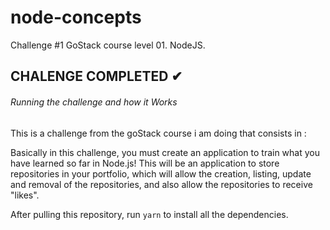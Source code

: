 # node-concepts
Challenge #1 GoStack course level 01. NodeJS.

## CHALENGE COMPLETED ✔

###### Running the challenge and how it Works

This is a challenge from the goStack course i am doing that consists in :

Basically in this challenge, you must create an application to train what you have learned so far in Node.js!
This will be an application to store repositories in your portfolio, which will allow the creation, listing, update and removal of the repositories, and also allow the repositories to receive "likes".

After pulling this repository, run ```yarn``` to install all the dependencies.
